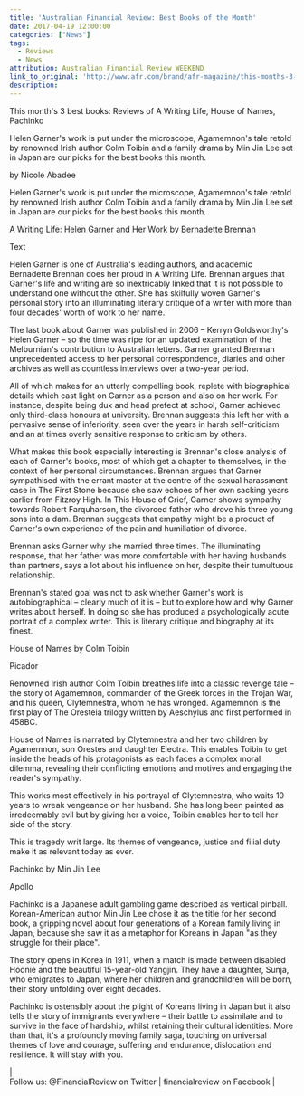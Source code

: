 ```yaml
---
title: 'Australian Financial Review: Best Books of the Month'
date: 2017-04-19 12:00:00
categories: ["News"]
tags:
  - Reviews
  - News
attribution: Australian Financial Review WEEKEND
link_to_original: 'http://www.afr.com/brand/afr-magazine/this-months-3-best-books-reviews-of-a-writing-life-house-of-names-pachinko-20170306-gurfr9'
description:
---
```



This month's 3 best books: Reviews of A Writing Life, House of Names, Pachinko

Helen Garner's work is put under the microscope, Agamemnon's tale retold by renowned Irish author Colm Toibin and a family drama by Min Jin Lee set in Japan are our picks for the best books this month.

by Nicole Abadee

Helen Garner's work is put under the microscope, Agamemnon's tale retold by renowned Irish author Colm Toibin and a family drama by Min Jin Lee set in Japan are our picks for the best books this month.

A Writing Life: Helen Garner and Her Work by Bernadette Brennan

Text

Helen Garner is one of Australia's leading authors, and academic Bernadette Brennan does her proud in A Writing Life. Brennan argues that Garner's life and writing are so inextricably linked that it is not possible to understand one without the other. She has skilfully woven Garner's personal story into an illuminating literary critique of a writer with more than four decades' worth of work to her name.

The last book about Garner was published in 2006 – Kerryn Goldsworthy's Helen Garner – so the time was ripe for an updated examination of the Melburnian's contribution to Australian letters. Garner granted Brennan unprecedented access to her personal correspondence, diaries and other archives as well as countless interviews over a two-year period.

All of which makes for an utterly compelling book, replete with biographical details which cast light on Garner as a person and also on her work. For instance, despite being dux and head prefect at school, Garner achieved only third-class honours at university. Brennan suggests this left her with a pervasive sense of inferiority, seen over the years in harsh self-criticism and an at times overly sensitive response to criticism by others.

What makes this book especially interesting is Brennan's close analysis of each of Garner's books, most of which get a chapter to themselves, in the context of her personal circumstances. Brennan argues that Garner sympathised with the errant master at the centre of the sexual harassment case in The First Stone because she saw echoes of her own sacking years earlier from Fitzroy High. In This House of Grief, Garner shows sympathy towards Robert Farquharson, the divorced father who drove his three young sons into a dam. Brennan suggests that empathy might be a product of Garner's own experience of the pain and humiliation of divorce.

Brennan asks Garner why she married three times. The illuminating response, that her father was more comfortable with her having husbands than partners, says a lot about his influence on her, despite their tumultuous relationship.

Brennan's stated goal was not to ask whether Garner's work is autobiographical – clearly much of it is – but to explore how and why Garner writes about herself. In doing so she has produced a psychologically acute portrait of a complex writer. This is literary critique and biography at its finest.

House of Names by Colm Toibin

Picador

Renowned Irish author Colm Toibin breathes life into a classic revenge tale – the story of Agamemnon, commander of the Greek forces in the Trojan War, and his queen, Clytemnestra, whom he has wronged. Agamemnon is the first play of The Oresteia trilogy written by Aeschylus and first performed in 458BC.

House of Names is narrated by Clytemnestra and her two children by Agamemnon, son Orestes and daughter Electra. This enables Toibin to get inside the heads of his protagonists as each faces a complex moral dilemma, revealing their conflicting emotions and motives and engaging the reader's sympathy.

This works most effectively in his portrayal of Clytemnestra, who waits 10 years to wreak vengeance on her husband. She has long been painted as irredeemably evil but by giving her a voice, Toibin enables her to tell her side of the story.

This is tragedy writ large. Its themes of vengeance, justice and filial duty make it as relevant today as ever.

Pachinko by Min Jin Lee

Apollo

Pachinko is a Japanese adult gambling game described as vertical pinball. Korean-American author Min Jin Lee chose it as the title for her second book, a gripping novel about four generations of a Korean family living in Japan, because she saw it as a metaphor for Koreans in Japan "as they struggle for their place".

The story opens in Korea in 1911, when a match is made between disabled Hoonie and the beautiful 15-year-old Yangjin. They have a daughter, Sunja, who emigrates to Japan, where her children and grandchildren will be born, their story unfolding over eight decades.

Pachinko is ostensibly about the plight of Koreans living in Japan but it also tells the story of immigrants everywhere – their battle to assimilate and to survive in the face of hardship, whilst retaining their cultural identities. More than that, it's a profoundly moving family saga, touching on universal themes of love and courage, suffering and endurance, dislocation and resilience. It will stay with you.

| <br>Follow us: @FinancialReview on Twitter       | financialreview on Facebook |